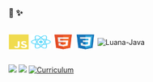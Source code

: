 ###    :sparkling_heart: :sparkles:

<div style="display: inline_bloc"><br>
  <img align="center" alt="Luana-Js" height="30" width="40" src="https://raw.githubusercontent.com/devicons/devicon/master/icons/javascript/javascript-plain.svg">
  <img align="center" alt="Luana-React" height="30" width="40" src="https://raw.githubusercontent.com/devicons/devicon/master/icons/react/react-original.svg">
  <img align="center" alt="Luana-HTML" height="30" width="40" src="https://raw.githubusercontent.com/devicons/devicon/master/icons/html5/html5-original.svg">
  <img align="center" alt="Luana-CSS" height="30" width="40" src="https://raw.githubusercontent.com/devicons/devicon/master/icons/css3/css3-original.svg">
  <img align="center" alt="Luana-Java" height="30" width="40" src="https://cdn.jsdelivr.net/gh/devicons/devicon@latest/icons/java/java-original-wordmark.svg">
</div>
  
  ##
 
<div> 
 <a href="https://www.instagram.com/lluan.aa/" target="_blank"><img src="https://img.shields.io/badge/-Instagram-%23E4405F?style=for-the-badge&logo=instagram&logoColor=white" target="_blank"></a>
 <a href="https://www.linkedin.com/in/luana-da-silva-fb/" target="_blank"><img src="https://img.shields.io/badge/-LinkedIn-%230077B5?style=for-the-badge&logo=linkedin&logoColor=white" target="_blank"></a>
 <a href="URL_DO_SEU_CURRICULO" target="_blank"><img src="https://img.shields.io/badge/Curriculum-%234B0082?style=for-the-badge&logo=googlegemini&logoColor=fff" alt="Curriculum"></a>
</div>

          

